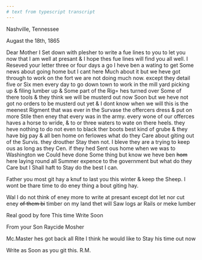 ```yaml
---
# text from typescript transcript
---
```

Nashville, Tennessee 

Augast the 18th, 1865

Dear Mother  I Set down with plesher to write a fue lines to you to let you now that I am well at presant & I hope thes fue lines will find you all well. I Reseved your letter three or four days a go I heve ben a wating to get Some news about going home but I cant here Much about it but we heve got through to work on the fort we are not doing much now. except they detail five or Six men every day to go down town to work in the mill yard picking up & filing lumber up & Some part of the Rig= hes turned over Some of there tools & they think we will be musterd out now Soon but we heve not got no orders to be musterd out yet & I dont know when we will  this is the meenest Rigment that was ever in the Survase  the offercers dress & put on more Stile then eney that every was in the army. every wone of our offerces haves a horse to wride, & to or three waters to wate on there heels. they heve nothing to do not even to black ther boots best kind of grube & they have big pay & all ben home on ferlowes  what do they Care about giting out of the Survis. they drouther Stay then not. I bleve they are a trying to keep ous as long as they Cen. if they hed Sent ous home when we was to Washington we Could heve done Some thing but know we heve ben ~~hom~~ here laying round all Summer expence to the government but what do they Care  but I Shall haft to Stay do the best I can. 

Father you most git hay a knuf to last you this winter & keep the Sheep. I wont be thare time to do eney thing a bout giting hay. 

Wal I do not think of eney more to write at presant except dot let nor cut eney ~~of them bi~~ timber on my land thet will Saw logs ar Rails or meke lumber  

Real good by fore This time  Write Soon 

From your Son Raycide Mosher 

Mc.Master hes got back all Rite I think he would like to Stay his time out now 

Write as Soon as you git this. R.M.